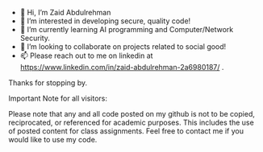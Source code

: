 - 👋 Hi, I’m Zaid Abdulrehman
- 👀 I’m interested in developing secure, quality code!
- 🌱 I’m currently learning AI programming and Computer/Network Security.
- 💞️ I’m looking to collaborate on projects related to social good!
- 📫 Please reach out to me on linkedin at https://www.linkedin.com/in/zaid-abdulrehman-2a6980187/ .

Thanks for stopping by.

Important Note for all visitors:

Please note that any and all code posted on my github is not to be copied, reciprocated, or referenced for academic purposes. This includes the use of posted content for class assignments. Feel free to contact me if you would like to use my code.


